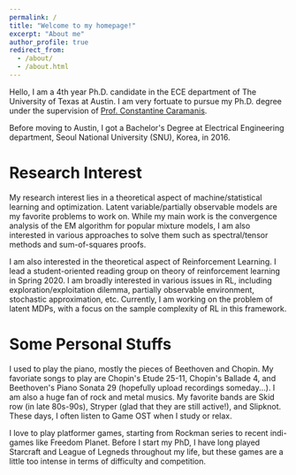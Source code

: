 ```yaml
---
permalink: /
title: "Welcome to my homepage!"
excerpt: "About me"
author_profile: true
redirect_from: 
  - /about/
  - /about.html
---
```


Hello, I am a 4th year Ph.D. candidate in the ECE department of The University of Texas at Austin. I am very fortuate to pursue my Ph.D. degree under the supervision of [Prof. Constantine Caramanis](http://users.ece.utexas.edu/~cmcaram/constantine_caramanis/Home.html). 

Before moving to Austin, I got a Bachelor's Degree at Electrical Engineering department, Seoul National University (SNU), Korea, in 2016. 

Research Interest
======
My research interest lies in a theoretical aspect of machine/statistical learning and optimization. Latent variable/partially observable models are my favorite problems to work on. While my main work is the convergence analysis of the EM algorithm for popular mixture models, I am also interested in various approaches to solve them such as spectral/tensor methods and sum-of-squares proofs. 

I am also interested in the theoretical aspect of Reinforcement Learning. I lead a student-oriented reading group on theory of reinforcement learning in Spring 2020. I am broadly interested in various issues in RL, including exploration/exploitation dilemma, partially observable environment, stochastic approximation, etc. Currently, I am working on the problem of latent MDPs, with a focus on the sample complexity of RL in this framework. 


Some Personal Stuffs
======
I used to play the piano, mostly the pieces of Beethoven and Chopin. My favoriate songs to play are Chopin's Etude 25-11, Chopin's Ballade 4, and Beethoven's Piano Sonata 29 (hopefully upload recordings someday...). I am also a huge fan of rock and metal musics. My favorite bands are Skid row (in late 80s-90s), Stryper (glad that they are still active!), and Slipknot. These days, I often listen to Game OST when I study or relax.

I love to play platformer games, starting from Rockman series to recent indi-games like Freedom Planet. Before I start my PhD, I have long played Starcraft and League of Legneds throughout my life, but these games are a little too intense in terms of difficulty and competition. 
